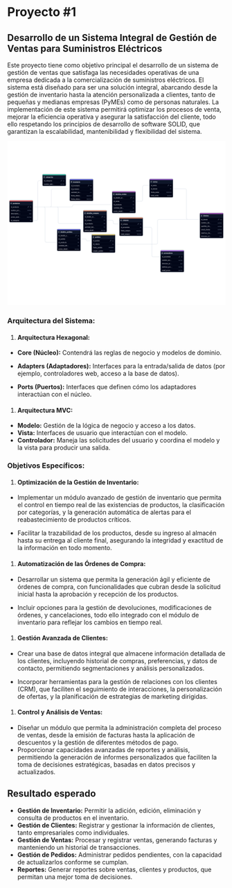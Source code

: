 # Proyecto #1



## Desarrollo de un Sistema Integral de Gestión de Ventas para Suministros Eléctricos



Este proyecto tiene como objetivo principal el desarrollo de un sistema de gestión de ventas que satisfaga las necesidades operativas de una empresa dedicada a la comercialización de suministros eléctricos. El sistema está diseñado para ser una solución integral, abarcando desde la gestión de inventario hasta la atención personalizada a clientes, tanto de pequeñas y medianas empresas (PyMEs) como de personas naturales. La implementación de este sistema permitirá optimizar los procesos de venta, mejorar la eficiencia operativa y asegurar la satisfacción del cliente, todo ello respetando los principios de desarrollo de software SOLID, que garantizan la escalabilidad, mantenibilidad y flexibilidad del sistema.



![](proyectojava-db.png)



### **Arquitectura del Sistema:**



1. #### **Arquitectura Hexagonal:**

- **Core (Núcleo):** Contendrá las reglas de negocio y modelos de dominio.

- **Adapters (Adaptadores):** Interfaces para la entrada/salida de datos (por ejemplo, controladores web, acceso a la base de datos).

- **Ports (Puertos):** Interfaces que definen cómo los adaptadores interactúan con el núcleo.

  

1. #### **Arquitectura MVC:**

- **Modelo:** Gestión de la lógica de negocio y acceso a los datos.
- **Vista:** Interfaces de usuario que interactúan con el modelo.
- **Controlador:** Maneja las solicitudes del usuario y coordina el modelo y la vista para producir una salida.





### **Objetivos Específicos:**



1. #### **Optimización de la Gestión de Inventario:**

- Implementar un módulo avanzado de gestión de inventario que permita el control en tiempo real de las existencias de productos, la clasificación por categorías, y la generación automática de alertas para el reabastecimiento de productos críticos.

- Facilitar la trazabilidad de los productos, desde su ingreso al almacén hasta su entrega al cliente final, asegurando la integridad y exactitud de la información en todo momento.

  

1. #### **Automatización de las Órdenes de Compra:**

- Desarrollar un sistema que permita la generación ágil y eficiente de órdenes de compra, con funcionalidades que cubran desde la solicitud inicial hasta la aprobación y recepción de los productos.

- Incluir opciones para la gestión de devoluciones, modificaciones de órdenes, y cancelaciones, todo ello integrado con el módulo de inventario para reflejar los cambios en tiempo real.

  

1. #### **Gestión Avanzada de Clientes:**

- Crear una base de datos integral que almacene información detallada de los clientes, incluyendo historial de compras, preferencias, y datos de contacto, permitiendo segmentaciones y análisis personalizados.

- Incorporar herramientas para la gestión de relaciones con los clientes (CRM), que faciliten el seguimiento de interacciones, la personalización de ofertas, y la planificación de estrategias de marketing dirigidas.

  

1. #### **Control y Análisis de Ventas:**

- Diseñar un módulo que permita la administración completa del proceso de ventas, desde la emisión de facturas hasta la aplicación de descuentos y la gestión de diferentes métodos de pago.
- Proporcionar capacidades avanzadas de reportes y análisis, permitiendo la generación de informes personalizados que faciliten la toma de decisiones estratégicas, basadas en datos precisos y actualizados.



## Resultado esperado



- **Gestión de Inventario:** Permitir la adición, edición, eliminación y consulta de productos en el inventario.
- **Gestión de Clientes:** Registrar y gestionar la información de clientes, tanto empresariales como individuales.
- **Gestión de Ventas:** Procesar y registrar ventas, generando facturas y manteniendo un historial de transacciones.
- **Gestión de Pedidos:** Administrar pedidos pendientes, con la capacidad de actualizarlos conforme se cumplan.
- **Reportes:** Generar reportes sobre ventas, clientes y productos, que permitan una mejor toma de decisiones.
